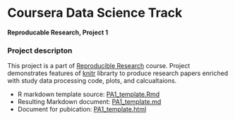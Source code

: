 # Coursera Data Science Track
__Reproducable Research, Project 1__

### Project descripton
This project is a part of [Reproducible Research](https://www.coursera.org/learn/reproducable-reserach) course.
Project demonstrates features of [knitr](http://yihui.name/knitr/) librarty to produce research papers enriched with study data processing code, plots, and calcualtaions. 

- R markdown template source:  [PA1_template.Rmd](PA1_template.Rmd)
- Resulting Markdown document: [PA1_template.md](PA1_template.md)
- Document for pubication:     [PA1_template.html](PA1_template.html)
